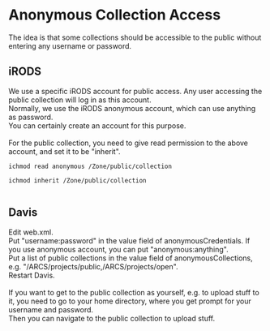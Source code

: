 # Anonymous Collection Access #

The idea is that some collections should be accessible to the public without entering any username or password.

## iRODS ##

We use a specific iRODS account for public access. Any user accessing the public collection will log in as this account.<br>
Normally, we use the iRODS anonymous account, which can use anything as password.<br>
You can certainly create an account for this purpose.<br>
<br>
For the public collection, you need to give read permission to the above account, and set it to be "inherit".<br>
<pre><code>ichmod read anonymous /Zone/public/collection<br>
ichmod inherit /Zone/public/collection<br>
</code></pre>

<h2>Davis</h2>

Edit web.xml.<br>
Put "username:password" in the value field of anonymousCredentials. If you use anonymous account, you can put "anonymous:anything". <br>
Put a list of public collections in the value field of anonymousCollections, e.g. "/ARCS/projects/public,/ARCS/projects/open".<br>
Restart Davis.<br>
<br>
If you want to get to the public collection as yourself, e.g. to upload stuff to it, you need to go to your home directory, where you get prompt for your username and password.<br>
Then you can navigate to the public collection to upload stuff.